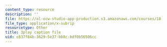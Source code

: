 ```yaml
---
content_type: resource
description: ''
file: https://ol-ocw-studio-app-production.s3.amazonaws.com/courses/18-01sc-single-variable-calculus-fall-2010/c637f84b36295e37bb8cbdf0b56506cc_5q_3FDOkVRQ.vtt
file_type: application/x-subrip
resourcetype: Other
title: 3play caption file
uid: c637f84b-3629-5e37-bb8c-bdf0b56506cc
---
```

